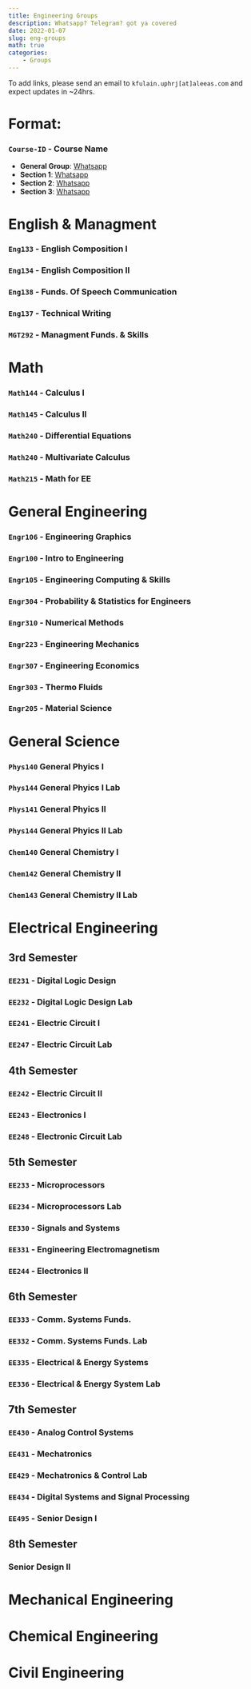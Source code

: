 ```yaml
---
title: Engineering Groups
description: Whatsapp? Telegram? got ya covered
date: 2022-01-07
slug: eng-groups
math: true
categories:
    - Groups
---
```

To add links, please send an email to `kfulain.uphrj[at]aleeas.com`
and expect updates in ~24hrs.
# Format:
### `Course-ID` - Course Name
* **General Group**: [Whatsapp](example.com)
* **Section 1**: [Whatsapp](example.com)
* **Section 2**: [Whatsapp](example.com)
* **Section 3**: [Whatsapp](example.com)

# English & Managment
### `Eng133` - English Composition I
### `Eng134` - English Composition II
### `Eng138` - Funds. Of Speech Communication
### `Eng137` - Technical Writing
### `MGT292` - Managment Funds. & Skills

# Math
### `Math144` - Calculus I
### `Math145` - Calculus II
### `Math240` - Differential Equations
### `Math240` - Multivariate Calculus
### `Math215` - Math for EE

# General Engineering
### `Engr106` - Engineering Graphics
### `Engr100` - Intro to Engineering
### `Engr105` - Engineering Computing & Skills
### `Engr304` - Probability & Statistics for Engineers
### `Engr310` - Numerical Methods
### `Engr223` - Engineering Mechanics
### `Engr307` - Engineering Economics
### `Engr303` - Thermo Fluids
### `Engr205` - Material Science


# General Science
### `Phys140` General Phyics I
### `Phys144` General Phyics I Lab
### `Phys141` General Phyics II
### `Phys144` General Phyics II Lab
### `Chem140` General Chemistry I
### `Chem142` General Chemistry II
### `Chem143` General Chemistry II Lab

# Electrical Engineering
## 3rd Semester
### `EE231` - Digital Logic Design
### `EE232` -  Digital Logic Design Lab
### `EE241` - Electric Circuit I
### `EE247` - Electric Circuit Lab

## 4th  Semester
### `EE242` -  Electric Circuit II
### `EE243` - Electronics I
### `EE248` - Electronic Circuit Lab

## 5th  Semester
### `EE233` - Microprocessors
### `EE234` - Microprocessors Lab
### `EE330` - Signals and Systems
### `EE331` - Engineering Electromagnetism
### `EE244` - Electronics II

## 6th  Semester
### `EE333` - Comm. Systems Funds.
### `EE332` - Comm. Systems Funds. Lab
### `EE335` - Electrical & Energy Systems
### `EE336` - Electrical & Energy System Lab

## 7th  Semester
### `EE430` - Analog Control Systems
### `EE431` - Mechatronics
### `EE429` - Mechatronics & Control Lab
### `EE434` - Digital Systems and Signal Processing
### `EE495` - Senior Design I

## 8th  Semester
### Senior Design II

# Mechanical Engineering
# Chemical Engineering
# Civil Engineering

